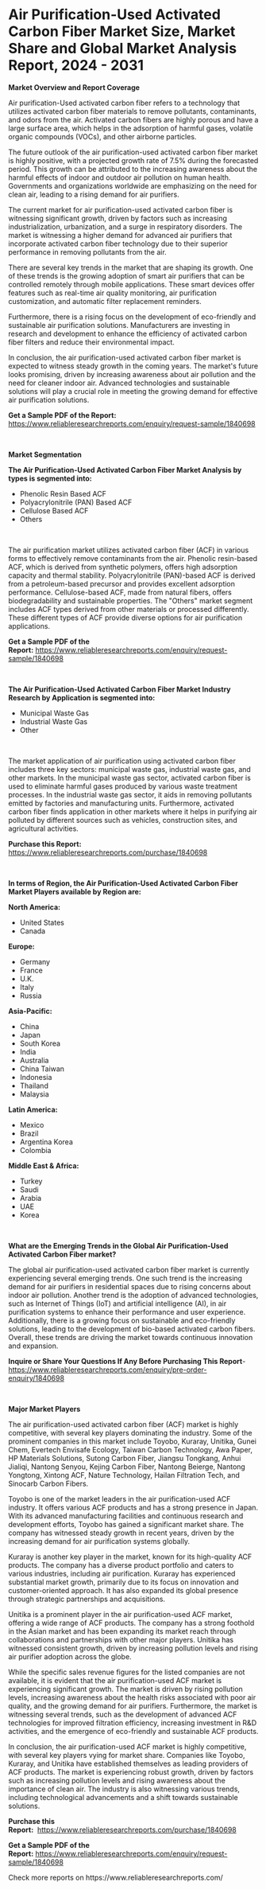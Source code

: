 <p><h1>Air Purification-Used Activated Carbon Fiber Market Size, Market Share and Global Market Analysis Report, 2024 - 2031</h1></p><p><strong>Market Overview and Report Coverage</strong></p>
<p><p>Air purification-Used activated carbon fiber refers to a technology that utilizes activated carbon fiber materials to remove pollutants, contaminants, and odors from the air. Activated carbon fibers are highly porous and have a large surface area, which helps in the adsorption of harmful gases, volatile organic compounds (VOCs), and other airborne particles.</p><p>The future outlook of the air purification-used activated carbon fiber market is highly positive, with a projected growth rate of 7.5% during the forecasted period. This growth can be attributed to the increasing awareness about the harmful effects of indoor and outdoor air pollution on human health. Governments and organizations worldwide are emphasizing on the need for clean air, leading to a rising demand for air purifiers.</p><p>The current market for air purification-used activated carbon fiber is witnessing significant growth, driven by factors such as increasing industrialization, urbanization, and a surge in respiratory disorders. The market is witnessing a higher demand for advanced air purifiers that incorporate activated carbon fiber technology due to their superior performance in removing pollutants from the air.</p><p>There are several key trends in the market that are shaping its growth. One of these trends is the growing adoption of smart air purifiers that can be controlled remotely through mobile applications. These smart devices offer features such as real-time air quality monitoring, air purification customization, and automatic filter replacement reminders.</p><p>Furthermore, there is a rising focus on the development of eco-friendly and sustainable air purification solutions. Manufacturers are investing in research and development to enhance the efficiency of activated carbon fiber filters and reduce their environmental impact.</p><p>In conclusion, the air purification-used activated carbon fiber market is expected to witness steady growth in the coming years. The market's future looks promising, driven by increasing awareness about air pollution and the need for cleaner indoor air. Advanced technologies and sustainable solutions will play a crucial role in meeting the growing demand for effective air purification solutions.</p></p>
<p><strong>Get a Sample PDF of the Report:</strong> <a href="https://www.reliableresearchreports.com/enquiry/request-sample/1840698">https://www.reliableresearchreports.com/enquiry/request-sample/1840698</a></p>
<p>&nbsp;</p>
<p><strong>Market Segmentation</strong></p>
<p><strong>The Air Purification-Used Activated Carbon Fiber Market Analysis by types is segmented into:</strong></p>
<p><ul><li>Phenolic Resin Based ACF</li><li>Polyacrylonitrile (PAN) Based ACF</li><li>Cellulose Based ACF</li><li>Others</li></ul></p>
<p>&nbsp;</p>
<p><p>The air purification market utilizes activated carbon fiber (ACF) in various forms to effectively remove contaminants from the air. Phenolic resin-based ACF, which is derived from synthetic polymers, offers high adsorption capacity and thermal stability. Polyacrylonitrile (PAN)-based ACF is derived from a petroleum-based precursor and provides excellent adsorption performance. Cellulose-based ACF, made from natural fibers, offers biodegradability and sustainable properties. The "Others" market segment includes ACF types derived from other materials or processed differently. These different types of ACF provide diverse options for air purification applications.</p></p>
<p><strong>Get a Sample PDF of the Report:</strong>&nbsp;<a href="https://www.reliableresearchreports.com/enquiry/request-sample/1840698">https://www.reliableresearchreports.com/enquiry/request-sample/1840698</a></p>
<p>&nbsp;</p>
<p><strong>The Air Purification-Used Activated Carbon Fiber Market Industry Research by Application is segmented into:</strong></p>
<p><ul><li>Municipal Waste Gas</li><li>Industrial Waste Gas</li><li>Other</li></ul></p>
<p>&nbsp;</p>
<p><p>The market application of air purification using activated carbon fiber includes three key sectors: municipal waste gas, industrial waste gas, and other markets. In the municipal waste gas sector, activated carbon fiber is used to eliminate harmful gases produced by various waste treatment processes. In the industrial waste gas sector, it aids in removing pollutants emitted by factories and manufacturing units. Furthermore, activated carbon fiber finds application in other markets where it helps in purifying air polluted by different sources such as vehicles, construction sites, and agricultural activities.</p></p>
<p><strong>Purchase this Report:</strong>&nbsp; <a href="https://www.reliableresearchreports.com/purchase/1840698">https://www.reliableresearchreports.com/purchase/1840698</a></p>
<p>&nbsp;</p>
<p><strong>In terms of Region, the Air Purification-Used Activated Carbon Fiber Market Players available by Region are:</strong></p>
<p>
    <p> <strong> North America: </strong>
        <ul>
            <li>United States</li>
            <li>Canada</li>
        </ul>
        </p> 
    <p> <strong> Europe: </strong>
        <ul>
            <li>Germany</li>
            <li>France</li>
            <li>U.K.</li>
            <li>Italy</li>
            <li>Russia</li>
        </ul>
        </p> 
    <p> <strong> Asia-Pacific: </strong>
        <ul>
            <li>China</li>
            <li>Japan</li>
            <li>South Korea</li>
            <li>India</li>
            <li>Australia</li>
            <li>China Taiwan</li>
            <li>Indonesia</li>
            <li>Thailand</li>
            <li>Malaysia</li>
        </ul>
        </p> 
    <p> <strong> Latin America: </strong>
        <ul>
            <li>Mexico</li>
            <li>Brazil</li>
            <li>Argentina Korea</li>
            <li>Colombia</li>
        </ul>
        </p> 
    <p> <strong> Middle East & Africa: </strong>
        <ul>
            <li>Turkey</li>
            <li>Saudi</li>
            <li>Arabia</li>
            <li>UAE</li>
            <li>Korea</li>
        </ul>
    </p>
    </p>
<p>&nbsp;</p>
<p><strong>What are the Emerging Trends in the Global Air Purification-Used Activated Carbon Fiber market?</strong></p>
<p><p>The global air purification-used activated carbon fiber market is currently experiencing several emerging trends. One such trend is the increasing demand for air purifiers in residential spaces due to rising concerns about indoor air pollution. Another trend is the adoption of advanced technologies, such as Internet of Things (IoT) and artificial intelligence (AI), in air purification systems to enhance their performance and user experience. Additionally, there is a growing focus on sustainable and eco-friendly solutions, leading to the development of bio-based activated carbon fibers. Overall, these trends are driving the market towards continuous innovation and expansion.</p></p>
<p><strong>Inquire or Share Your Questions If Any Before Purchasing This Report</strong>- <a href="https://www.reliableresearchreports.com/enquiry/pre-order-enquiry/1840698">https://www.reliableresearchreports.com/enquiry/pre-order-enquiry/1840698</a></p>
<p>&nbsp;</p>
<p><strong>Major Market Players</strong></p>
<p><p>The air purification-used activated carbon fiber (ACF) market is highly competitive, with several key players dominating the industry. Some of the prominent companies in this market include Toyobo, Kuraray, Unitika, Gunei Chem, Evertech Envisafe Ecology, Taiwan Carbon Technology, Awa Paper, HP Materials Solutions, Sutong Carbon Fiber, Jiangsu Tongkang, Anhui Jialiqi, Nantong Senyou, Kejing Carbon Fiber, Nantong Beierge, Nantong Yongtong, Xintong ACF, Nature Technology, Hailan Filtration Tech, and Sinocarb Carbon Fibers.</p><p>Toyobo is one of the market leaders in the air purification-used ACF industry. It offers various ACF products and has a strong presence in Japan. With its advanced manufacturing facilities and continuous research and development efforts, Toyobo has gained a significant market share. The company has witnessed steady growth in recent years, driven by the increasing demand for air purification systems globally.</p><p>Kuraray is another key player in the market, known for its high-quality ACF products. The company has a diverse product portfolio and caters to various industries, including air purification. Kuraray has experienced substantial market growth, primarily due to its focus on innovation and customer-oriented approach. It has also expanded its global presence through strategic partnerships and acquisitions.</p><p>Unitika is a prominent player in the air purification-used ACF market, offering a wide range of ACF products. The company has a strong foothold in the Asian market and has been expanding its market reach through collaborations and partnerships with other major players. Unitika has witnessed consistent growth, driven by increasing pollution levels and rising air purifier adoption across the globe.</p><p>While the specific sales revenue figures for the listed companies are not available, it is evident that the air purification-used ACF market is experiencing significant growth. The market is driven by rising pollution levels, increasing awareness about the health risks associated with poor air quality, and the growing demand for air purifiers. Furthermore, the market is witnessing several trends, such as the development of advanced ACF technologies for improved filtration efficiency, increasing investment in R&D activities, and the emergence of eco-friendly and sustainable ACF products.</p><p>In conclusion, the air purification-used ACF market is highly competitive, with several key players vying for market share. Companies like Toyobo, Kuraray, and Unitika have established themselves as leading providers of ACF products. The market is experiencing robust growth, driven by factors such as increasing pollution levels and rising awareness about the importance of clean air. The industry is also witnessing various trends, including technological advancements and a shift towards sustainable solutions.</p></p>
<p><strong>Purchase this Report:</strong>&nbsp;&nbsp;<a href="https://www.reliableresearchreports.com/purchase/1840698">https://www.reliableresearchreports.com/purchase/1840698</a></p>
<p></p>
<p><strong>Get a Sample PDF of the Report:</strong>&nbsp;<a href="https://www.reliableresearchreports.com/enquiry/request-sample/1840698">https://www.reliableresearchreports.com/enquiry/request-sample/1840698</a></p>
<p>Check more reports on https://www.reliableresearchreports.com/</p>